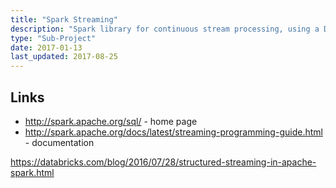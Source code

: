 ```yaml
---
title: "Spark Streaming"
description: "Spark library for continuous stream processing, using a DStream (discretized stream) API.  Uses a micro-batch execution model leveraging core Spark to execute the specified logic against each micro-batch (a DStream is a sequence of Spark RDDs), with the ability to also use other Spark batch operations (including Spark SQL and MLlib) against each micro-batch.  This model also provides fault tolerance through exactly-once processing semantics.  Supports a number of data sources (including HDFS, sockets, Flume, Kafka, Kinesis and messaging buses), as well as functions to maintain state and to execute windowed operations. First introduced in Spark 0.7, with a production release as part of Spark 0.9, however development appears to be largely stopped following the introduction of Structured Streaming (see Spark SQL) in Spark 2.0"
type: "Sub-Project"
date: 2017-01-13
last_updated: 2017-08-25
---
```

## Links

* <http://spark.apache.org/sql/> - home page
* <http://spark.apache.org/docs/latest/streaming-programming-guide.html> - documentation

https://databricks.com/blog/2016/07/28/structured-streaming-in-apache-spark.html